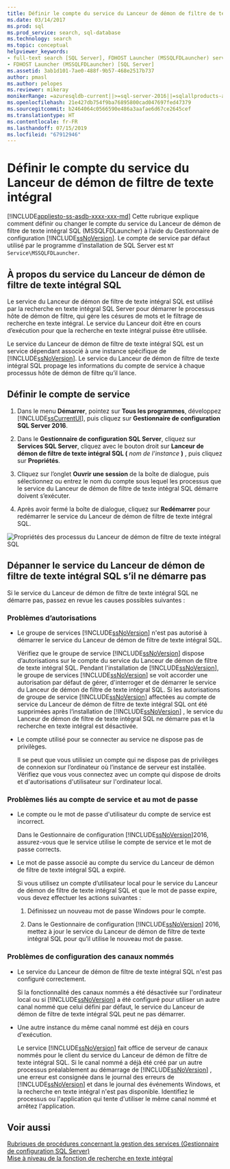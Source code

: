 ```yaml
---
title: Définir le compte du service du Lanceur de démon de filtre de texte intégral | Microsoft Docs
ms.date: 03/14/2017
ms.prod: sql
ms.prod_service: search, sql-database
ms.technology: search
ms.topic: conceptual
helpviewer_keywords:
- full-text search [SQL Server], FDHOST Launcher (MSSQLFDLauncher) service account
- FDHOST Launcher (MSSQLFDLauncher) [SQL Server]
ms.assetid: 3ab1d101-7ae0-488f-9b57-468e2517b737
author: pmasl
ms.author: pelopes
ms.reviewer: mikeray
monikerRange: =azuresqldb-current||>=sql-server-2016||=sqlallproducts-allversions||>=sql-server-linux-2017||=azuresqldb-mi-current
ms.openlocfilehash: 21e427db754f9ba76895800cad047697fed47379
ms.sourcegitcommit: b2464064c0566590e486a3aafae6d67ce2645cef
ms.translationtype: HT
ms.contentlocale: fr-FR
ms.lasthandoff: 07/15/2019
ms.locfileid: "67912946"
---
```

# <a name="set-the-service-account-for-the-full-text-filter-daemon-launcher"></a>Définir le compte du service du Lanceur de démon de filtre de texte intégral
[!INCLUDE[appliesto-ss-asdb-xxxx-xxx-md](../../includes/appliesto-ss-asdb-xxxx-xxx-md.md)]
 Cette rubrique explique comment définir ou changer le compte du service du Lanceur de démon de filtre de texte intégral SQL (MSSQLFDLauncher) à l’aide du Gestionnaire de configuration [!INCLUDE[ssNoVersion](../../includes/ssnoversion-md.md)]. Le compte de service par défaut utilisé par le programme d’installation de SQL Server est `NT Service\MSSQLFDLauncher`.
  
  
## <a name="about-the-sql-full-text-filter-daemon-launcher-service"></a>À propos du service du Lanceur de démon de filtre de texte intégral SQL
Le service du Lanceur de démon de filtre de texte intégral SQL est utilisé par la recherche en texte intégral SQL Server pour démarrer le processus hôte de démon de filtre, qui gère les césures de mots et le filtrage de recherche en texte intégral. Le service du Lanceur doit être en cours d’exécution pour que la recherche en texte intégral puisse être utilisée.  
  
Le service du Lanceur de démon de filtre de texte intégral SQL est un service dépendant associé à une instance spécifique de [!INCLUDE[ssNoVersion](../../includes/ssnoversion-md.md)]. Le service du Lanceur de démon de filtre de texte intégral SQL propage les informations du compte de service à chaque processus hôte de démon de filtre qu’il lance.  

##  <a name="setting"></a> Définir le compte de service  
  
1.  Dans le menu **Démarrer**, pointez sur **Tous les programmes**, développez [!INCLUDE[ssCurrentUI](../../includes/sscurrentui-md.md)], puis cliquez sur **Gestionnaire de configuration SQL Server 2016**.  
  
2.  Dans le **Gestionnaire de configuration SQL Server**, cliquez sur **Services SQL Server**, cliquez avec le bouton droit sur **Lanceur de démon de filtre de texte intégral SQL (** _nom de l’instance_ **)** , puis cliquez sur **Propriétés**.  
  
3.  Cliquez sur l’onglet **Ouvrir une session** de la boîte de dialogue, puis sélectionnez ou entrez le nom du compte sous lequel les processus que le service du Lanceur de démon de filtre de texte intégral SQL démarre doivent s’exécuter.  
  
4.  Après avoir fermé la boîte de dialogue, cliquez sur **Redémarrer** pour redémarrer le service du Lanceur de démon de filtre de texte intégral SQL.  
  
![Propriétés des processus du Lanceur de démon de filtre de texte intégral SQL](../../relational-databases/search/media/sql-full-text-filter-daemon-launch-process-properties.png)
  
##  <a name="error"></a> Dépanner le service du Lanceur de démon de filtre de texte intégral SQL s’il ne démarre pas  
 Si le service du Lanceur de démon de filtre de texte intégral SQL ne démarre pas, passez en revue les causes possibles suivantes :  
  
### <a name="permissions-issues"></a>Problèmes d’autorisations
-   Le groupe de services [!INCLUDE[ssNoVersion](../../includes/ssnoversion-md.md)] n'est pas autorisé à démarrer le service du Lanceur de démon de filtre de texte intégral SQL.  

     Vérifiez que le groupe de service [!INCLUDE[ssNoVersion](../../includes/ssnoversion-md.md)] dispose d’autorisations sur le compte du service du Lanceur de démon de filtre de texte intégral SQL. Pendant l'installation de [!INCLUDE[ssNoVersion](../../includes/ssnoversion-md.md)], le groupe de services [!INCLUDE[ssNoVersion](../../includes/ssnoversion-md.md)] se voit accorder une autorisation par défaut de gérer, d'interroger et de démarrer le service du Lanceur de démon de filtre de texte intégral SQL. Si les autorisations de groupe de service [!INCLUDE[ssNoVersion](../../includes/ssnoversion-md.md)] affectées au compte de service du Lanceur de démon de filtre de texte intégral SQL ont été supprimées après l’installation de [!INCLUDE[ssNoVersion](../../includes/ssnoversion-md.md)] , le service du Lanceur de démon de filtre de texte intégral SQL ne démarre pas et la recherche en texte intégral est désactivée.     

-   Le compte utilisé pour se connecter au service ne dispose pas de privilèges.  
  
     Il se peut que vous utilisiez un compte qui ne dispose pas de privilèges de connexion sur l’ordinateur où l’instance de serveur est installée. Vérifiez que vous vous connectez avec un compte qui dispose de droits et d'autorisations d'utilisateur sur l'ordinateur local.  

### <a name="service-account-and-password-issues"></a>Problèmes liés au compte de service et au mot de passe
-   Le compte ou le mot de passe d'utilisateur du compte de service est incorrect.  
  
     Dans le Gestionnaire de configuration [!INCLUDE[ssNoVersion](../../includes/ssnoversion-md.md)]2016, assurez-vous que le service utilise le compte de service et le mot de passe corrects.  
  
-   Le mot de passe associé au compte du service du Lanceur de démon de filtre de texte intégral SQL a expiré.  
  
     Si vous utilisez un compte d’utilisateur local pour le service du Lanceur de démon de filtre de texte intégral SQL et que le mot de passe expire, vous devez effectuer les actions suivantes :  
  
    1.  Définissez un nouveau mot de passe Windows pour le compte.  
  
    2.  Dans le Gestionnaire de configuration [!INCLUDE[ssNoVersion](../../includes/ssnoversion-md.md)] 2016, mettez à jour le service du Lanceur de démon de filtre de texte intégral SQL pour qu’il utilise le nouveau mot de passe.  
  
### <a name="named-pipes-configuration-issues"></a>Problèmes de configuration des canaux nommés
-   Le service du Lanceur de démon de filtre de texte intégral SQL n'est pas configuré correctement.  
  
     Si la fonctionnalité des canaux nommés a été désactivée sur l'ordinateur local ou si [!INCLUDE[ssNoVersion](../../includes/ssnoversion-md.md)] a été configuré pour utiliser un autre canal nommé que celui défini par défaut, le service du Lanceur de démon de filtre de texte intégral SQL peut ne pas démarrer.  
  
-   Une autre instance du même canal nommé est déjà en cours d'exécution.  
  
     Le service [!INCLUDE[ssNoVersion](../../includes/ssnoversion-md.md)] fait office de serveur de canaux nommés pour le client du service du Lanceur de démon de filtre de texte intégral SQL. Si le canal nommé a déjà été créé par un autre processus préalablement au démarrage de [!INCLUDE[ssNoVersion](../../includes/ssnoversion-md.md)] , une erreur est consignée dans le journal des erreurs de [!INCLUDE[ssNoVersion](../../includes/ssnoversion-md.md)] et dans le journal des événements Windows, et la recherche en texte intégral n'est pas disponible.  Identifiez le processus ou l'application qui tente d'utiliser le même canal nommé et arrêtez l'application.  
  
## <a name="see-also"></a>Voir aussi  
 [Rubriques de procédures concernant la gestion des services &#40;Gestionnaire de configuration SQL Server&#41;](https://msdn.microsoft.com/library/78dee169-df0c-4c95-9af7-bf033bc9fdc6)   
 [Mise à niveau de la fonction de recherche en texte intégral](../../relational-databases/search/upgrade-full-text-search.md)  
  
  
